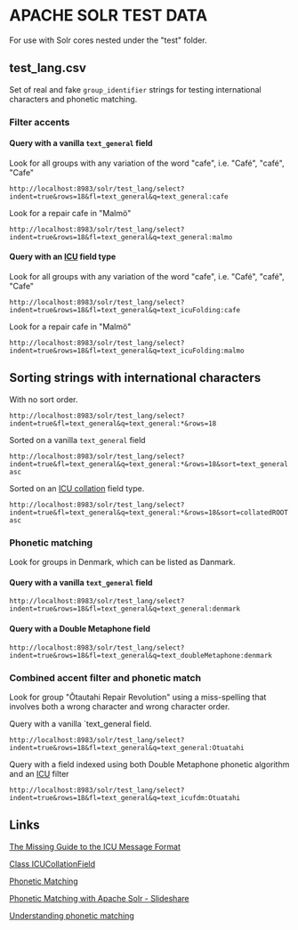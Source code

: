 # APACHE SOLR TEST DATA

For use with Solr cores nested under the "test" folder.

## test_lang.csv

Set of real and fake `group_identifier` strings for testing international characters and phonetic matching.

### Filter accents

#### Query with a vanilla `text_general` field

Look for all groups with any variation of the word "cafe", i.e. "Café", "café", "Cafe"

`http://localhost:8983/solr/test_lang/select?indent=true&rows=18&fl=text_general&q=text_general:cafe`

Look for a repair cafe in "Malmö"

`http://localhost:8983/solr/test_lang/select?indent=true&rows=18&fl=text_general&q=text_general:malmo`

#### Query with an [ICU](https://unicode-org.github.io/icu/userguide/icu4j/why-use-icu4j.html) field type

Look for all groups with any variation of the word "cafe", i.e. "Café", "café", "Cafe"

`http://localhost:8983/solr/test_lang/select?indent=true&rows=18&fl=text_general&q=text_icuFolding:cafe`

Look for a repair cafe in "Malmö"

`http://localhost:8983/solr/test_lang/select?indent=true&rows=18&fl=text_general&q=text_icuFolding:malmo`

## Sorting strings with international characters

With no sort order.

`http://localhost:8983/solr/test_lang/select?indent=true&fl=text_general&q=text_general:*&rows=18`

Sorted on a vanilla `text_general` field

`http://localhost:8983/solr/test_lang/select?indent=true&fl=text_general&q=text_general:*&rows=18&sort=text_general asc`

Sorted on an [ICU collation](https://solr.apache.org/docs/9_0_0/modules/analysis-extras/org/apache/solr/schema/ICUCollationField.html) field type.

`http://localhost:8983/solr/test_lang/select?indent=true&fl=text_general&q=text_general:*&rows=18&sort=collatedROOT asc`

### Phonetic matching

Look for groups in Denmark, which can be listed as Danmark.

#### Query with a vanilla `text_general` field

`http://localhost:8983/solr/test_lang/select?indent=true&rows=18&fl=text_general&q=text_general:denmark`

#### Query with a Double Metaphone field

`http://localhost:8983/solr/test_lang/select?indent=true&rows=18&fl=text_general&q=text_doubleMetaphone:denmark`

### Combined accent filter and phonetic match

Look for group "Ōtautahi Repair Revolution" using a miss-spelling that involves both a wrong character and wrong character order.

Query with a vanilla `text_general field.

`http://localhost:8983/solr/test_lang/select?indent=true&rows=18&fl=text_general&q=text_general:Otuatahi`

Query with a field indexed using both Double Metaphone phonetic algorithm and an [ICU](https://unicode-org.github.io/icu/userguide/icu4j/why-use-icu4j.html) filter

`http://localhost:8983/solr/test_lang/select?indent=true&rows=18&fl=text_general&q=text_icufdm:Otuatahi`

## Links

[The Missing Guide to the ICU Message Format](https://phrase.com/blog/posts/guide-to-the-icu-message-format/)

[Class ICUCollationField](https://solr.apache.org/docs/9_0_0/modules/analysis-extras/org/apache/solr/schema/ICUCollationField.html)

[Phonetic Matching](https://solr.apache.org/guide/solr/9_1/indexing-guide/phonetic-matching.html)

[Phonetic Matching with Apache Solr - Slideshare](https://www.slideshare.net/MarkusGnther9/phonetic-matching-with-apache-solr)

[Understanding phonetic matching](https://subscription.packtpub.com/book/data/9781788837385/4/ch04lvl1sec33/understanding-phonetic-matching)
